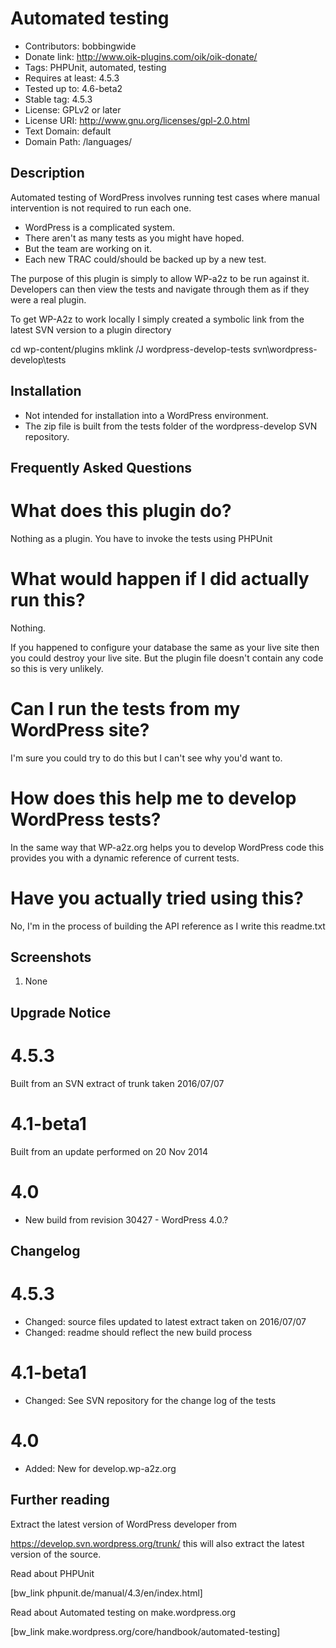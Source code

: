 # Automated testing 
* Contributors: bobbingwide
* Donate link: http://www.oik-plugins.com/oik/oik-donate/
* Tags: PHPUnit, automated, testing
* Requires at least: 4.5.3
* Tested up to: 4.6-beta2
* Stable tag: 4.5.3
* License: GPLv2 or later
* License URI: http://www.gnu.org/licenses/gpl-2.0.html
* Text Domain: default
* Domain Path: /languages/

## Description 
Automated testing of WordPress involves running test cases where manual intervention is not required to run each one.

* WordPress is a complicated system.
* There aren't as many tests as you might have hoped.
* But the team are working on it.
* Each new TRAC could/should be backed up by a new test.

The purpose of this plugin is simply to allow WP-a2z to be run against it.
Developers can then view the tests and navigate through them as if they were a real plugin.

To get WP-A2z to work locally I simply created a symbolic link
from the latest SVN version to a plugin directory

cd wp-content/plugins
mklink /J wordpress-develop-tests svn\wordpress-develop\tests


## Installation 

* Not intended for installation into a WordPress environment.
* The zip file is built from the tests folder of the wordpress-develop SVN repository.



## Frequently Asked Questions 
# What does this plugin do? 
Nothing as a plugin. You have to invoke the tests using PHPUnit

# What would happen if I did actually run this? 
Nothing.

If you happened to configure your database the same as your live site then you could destroy your live site.
But the plugin file doesn't contain any code so this is very unlikely.

# Can I run the tests from my WordPress site? 
I'm sure you could try to do this but I can't see why you'd want to.


# How does this help me to develop WordPress tests? 
In the same way that WP-a2z.org helps you to develop WordPress code
this provides you with a dynamic reference of current tests.

# Have you actually tried using this? 
No, I'm in the process of building the API reference as I write this readme.txt


## Screenshots 
1. None

## Upgrade Notice 
# 4.5.3 
Built from an SVN extract of trunk taken 2016/07/07

# 4.1-beta1 
Built from an update performed on 20 Nov 2014

# 4.0 
* New build from revision 30427 - WordPress 4.0.?

## Changelog 
# 4.5.3 
* Changed: source files updated to latest extract taken on 2016/07/07
* Changed: readme should reflect the new build process

# 4.1-beta1 
* Changed: See SVN repository for the change log of the tests


# 4.0 
* Added: New for develop.wp-a2z.org

## Further reading 

Extract the latest version of WordPress developer from

https://develop.svn.wordpress.org/trunk/
this will also extract the latest version of the source.


Read about PHPUnit


[bw_link phpunit.de/manual/4.3/en/index.html]

Read about Automated testing on make.wordpress.org

[bw_link make.wordpress.org/core/handbook/automated-testing]

